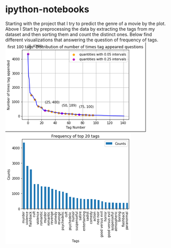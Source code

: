 # ipython-notebooks
Starting with the project that I try to predict the genre of a movie by the plot.
Above I Start by preprocessing the data by extracting the tags from my dataset and then sorting them and count the distinct ones. Below find different visualizations that answering the question of frequency of tags.
![alt text](https://github.com/elisfa/ipython-notebooks/blob/master/First%20100%20tags%20and%20how%20often%20they%20appear.png)
![alt text](https://github.com/elisfa/ipython-notebooks/blob/master/counttags.png)

